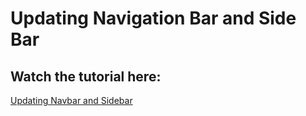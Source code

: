 # Updating Navigation Bar and Side Bar
## Watch the tutorial here:

[Updating Navbar and Sidebar](https://youtu.be/LUVngs--eNQ) 